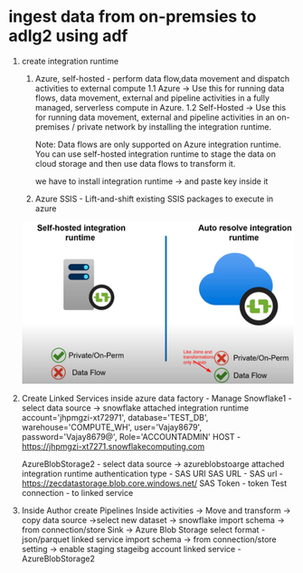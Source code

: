 
# ingest data from on-premsies to adlg2 using adf

1. create integration runtime 
    1. Azure, self-hosted - perform data flow,data movement and dispatch activities to external compute 
        1.1 Azure -> Use this for running data flows, data movement, external and pipeline activities in a fully managed, serverless compute in Azure.
        1.2 Self-Hosted -> Use this for running data movement, external and pipeline activities in an on-premises / private network by installing the integration runtime. 

        Note: Data flows are only supported on Azure integration runtime. You can use self-hosted integration runtime to stage the data on cloud storage and then use data flows to transform it. 

        we have to install integration runtime -> and paste key inside it 


    2. Azure SSIS - Lift-and-shift existing SSIS packages to execute in azure

    
    ![alt text](integration_runtime.png)


2. Create Linked Services inside azure data factory - Manage
   Snowflake1 - 
            select data source -> snowflake
            attached integration runtime
            account='jhpmgzi-xt72971',
            database='TEST_DB',
            warehouse='COMPUTE_WH',
            user='Vajay8679',
            password='Vajay8679@',
            Role='ACCOUNTADMIN'
            HOST - https://jhpmgzi-xt7271.snowflakecomputing.com

    AzureBlobStorage2 -
            select data source -> azureblobstoarge
            attached integration runtime
            authentication type - SAS URI 
            SAS URL - SAS url - https://zecdatastorage.blob.core.windows.net/
            SAS Token - token
            Test connection - to linked service 

3. Inside Author create Pipelines 
        Inside activities -> Move and transform -> copy data
        source ->select new dataset -> snowflake
            import schema -> from connection/store
        Sink -> Azure Blob Storage
                select format - json/parquet
                linked service 
                import schema -> from connection/store
        setting -> enable staging
                    stageibg account linked service - AzureBlobStorage2  